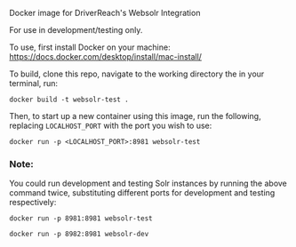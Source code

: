 
Docker image for DriverReach's Websolr Integration

For use in development/testing only.

To use, first install Docker on your machine: https://docs.docker.com/desktop/install/mac-install/

To build, clone this repo, navigate to the working directory the in your terminal, run:

```
docker build -t websolr-test .
```

Then, to start up a new container using this image, run the following, replacing `LOCALHOST_PORT` with the port you wish to use:

```
docker run -p <LOCALHOST_PORT>:8981 websolr-test
```

### Note:
You could run development and testing Solr instances by running the above command twice, substituting different ports for development and testing respectively:
```
docker run -p 8981:8981 websolr-test

docker run -p 8982:8981 websolr-dev
```
